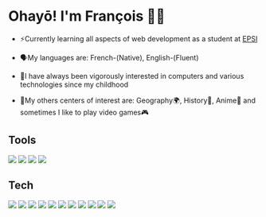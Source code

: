 # Ohayō! I'm François 👋🏻

- ⚡Currently learning all aspects of web development as a student at <a href="https://epsi.fr" target="_blank">EPSI</a>

- 🗣️My languages are: French-(Native), English-(Fluent)

- 🔮I have always been vigorously interested in computers and various technologies since my childhood

- 🏮My others centers of interest are: Geography🌍, History📖, Anime🗾 and sometimes I like to play video games🎮

## Tools

<img src="https://img.shields.io/badge/VSCode-0078D4?style=for-the-badge&logo=visual%20studio%20code&logoColor=white">
<img src="http://img.shields.io/badge/-PHPStorm-181717?style=for-the-badge&logo=phpstorm&logoColor=white"> <img src="https://img.shields.io/badge/Figma-F24E1E?style=for-the-badge&logo=figma&logoColor=white"> <img src="https://img.shields.io/badge/Draw.io-f08705?style=for-the-badge&logo=diagrams.net&logoColor=white">

## Tech

<!-- JS -->
<img src="https://img.shields.io/badge/JavaScript-323330?style=for-the-badge&logo=javascript&logoColor=F7DF1E"> 

<!-- HTML -->
<img src="https://img.shields.io/badge/HTML5-E34F26?style=for-the-badge&logo=html5&logoColor=white"> 

<!-- CSS -->
<img src="https://img.shields.io/badge/CSS3-1572B6?style=for-the-badge&logo=css3&logoColor=white"> 

<!-- PHP -->
<img src="https://img.shields.io/badge/PHP-777BB4?style=for-the-badge&logo=php&logoColor=white"> 

<!-- MySQL -->
<img src="https://img.shields.io/badge/MySQL-005C84?style=for-the-badge&logo=mysql&logoColor=white"> 

<!-- Git -->
<img src="https://img.shields.io/badge/GIT-E44C30?style=for-the-badge&logo=git&logoColor=white"> 

<!-- Apache -->
<img src="https://img.shields.io/badge/Apache-D22128?style=for-the-badge&logo=Apache&logoColor=white"> 

<!-- Nginx -->
<img src="https://img.shields.io/badge/Nginx-009639?style=for-the-badge&logo=nginx&logoColor=white"> 

<!-- Docker -->
<img src="https://img.shields.io/badge/Docker-2CA5E0?style=for-the-badge&logo=docker&logoColor=white">

<!-- Windows -->
 <img src="https://img.shields.io/badge/Windows-0078D6?style=for-the-badge&logo=windows&logoColor=white"> 

 <!-- Ubuntu -->
 <img src="https://img.shields.io/badge/Ubuntu-E95420?style=for-the-badge&logo=ubuntu&logoColor=white">
